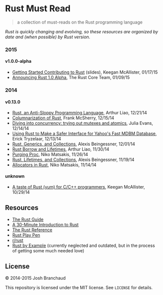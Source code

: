 # Rust Must Read

> a collection of must-reads on the Rust programming language

*Rust is quickly changing and evolving, so these resources are organized by
date and (when possible) by Rust version.*

### 2015

#### v1.0.0-alpha

- [Getting Started Contributing to Rust](http://kmcallister.github.io/talks/rust/2015-contributing-to-rust/slides.html) (slides), Keegan McAllister, 01/17/15
- [Announcing Rust 1.0 Alpha](http://blog.rust-lang.org/2015/01/09/Rust-1.0-alpha.html), The Rust Core Team, 01/09/15

### 2014

#### v0.13.0

- [Rust, an Anti-Sloppy Programming Language](http://arthurtw.github.io/2014/12/21/rust-anti-sloppy-programming-language.html), Arthur Liao, 12/21/14
- [Columnarization of Rust](http://www.frankmcsherry.org/columnarization/serialization/rust/2014/12/15/Columnarization-in-Rust.html), Frank McSherry, 12/15/14
- [Diving into concurrency: trying out mutexes and atomics](http://jvns.ca/blog/2014/12/14/fun-with-threads/), Julia Evans, 12/14/14
- [Using Rust to Make a Safer Interface for Yahoo's Fast MDBM Database](http://erickt.github.io/blog/2014/12/13/rust-and-mdbm/), Erick Tryzelaar, 12/13/14
- [Rust, Generics, and Collections](http://cglab.ca/~abeinges/blah/rust-generics-and-collections/), Alexis Beingessner, 12/01/14
- [Rust Borrow and Lifetimes](http://arthurtw.github.io/2014/11/30/rust-borrow-lifetimes.html), Arthur Liao, 11/30/14
- [Purging Proc](http://smallcultfollowing.com/babysteps/blog/2014/11/26/purging-proc/), Niko Matsakis, 11/26/14
- [Rust, Lifetimes, and Collections](http://cglab.ca/~abeinges/blah/rust-lifetimes-and-collections/), Alexis Beingessner, 11/19/14
- [Allocators in Rust](http://smallcultfollowing.com/babysteps/blog/2014/11/14/allocators-in-rust/), Niko Matsakis, 11/14/14

#### unknown

- [A taste of Rust (yum) for C/C++ programmers](http://mainisusuallyafunction.blogspot.com/2014/10/a-taste-of-rust-yum-for-cc-programmers_29.html), Keegan McAllister, 10/29/14

## Resources

- [The Rust Guide](http://doc.rust-lang.org/guide.html)
- [A 30-Minute Introduction to Rust](http://doc.rust-lang.org/intro.html)
- [The Rust Reference](http://doc.rust-lang.org/reference.html)
- [Rust Play Pen](http://play.rust-lang.org/)
- [r/rust](http://www.reddit.com/r/rust/)
- [Rust by Example](http://rustbyexample.com/) (currently neglected and
  outdated, but in the process of getting some much needed love)

## License

&copy; 2014-2015 Josh Branchaud

This repository is licensed under the MIT license. See `LICENSE` for
details.

